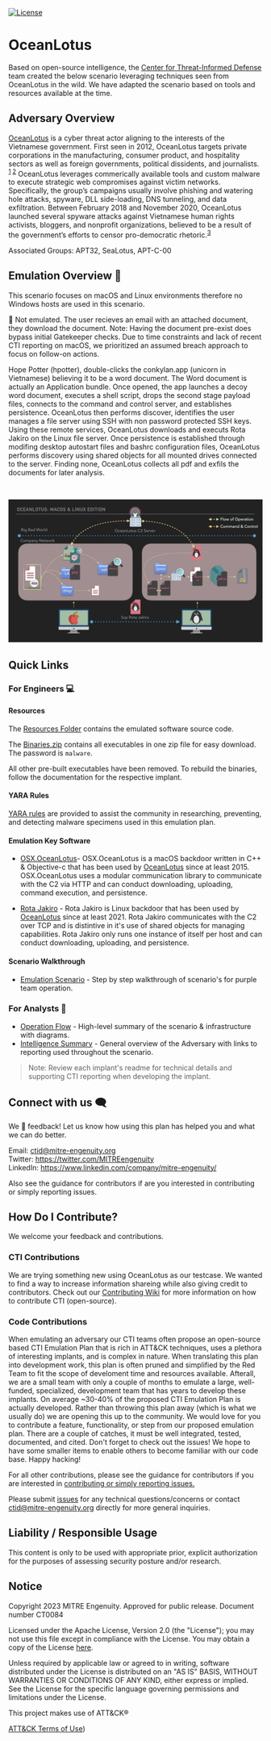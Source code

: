 [![License](https://img.shields.io/badge/License-Apache_2.0-blue.svg)](https://opensource.org/licenses/Apache-2.0)

# OceanLotus

Based on open-source intelligence, the [Center for Threat-Informed Defense](https://mitre-engenuity.org/cybersecurity/center-for-threat-informed-defense/) team created the below scenario leveraging techniques seen from OceanLotus in the wild. We have adapted the scenario based on tools and resources available at the time.

## Adversary Overview 
[OceanLotus](https://attack.mitre.org/groups/G0050/) is a cyber threat actor aligning to the interests of the Vietnamese government. First seen in 2012, OceanLotus targets private corporations in the manufacturing, consumer product, and hospitality sectors as well as foreign governments, political dissidents, and journalists. <sup>[1](https://blogs.360.cn/post/oceanlotus-apt.html) [2](https://www.mandiant.com/resources/blog/cyber-espionage-apt32)</sup> OceanLotus leverages commerically available tools and custom malware to execute strategic web compromises against victim networks. Specifically, the group’s campaigns usually involve phishing and watering hole attacks, spyware, DLL side-loading, DNS tunneling, and data exfiltration. Between February 2018 and November 2020, OceanLotus launched several spyware attacks against Vietnamese human rights activists, bloggers, and nonprofit organizations, believed to be a result of the government’s efforts to censor pro-democratic rhetoric.<sup>[3](https://www.amnestyusa.org/wp-content/uploads/2021/02/Click-and-Bait_Vietnamese-Human-Rights-Defenders-Targeted-with-Spyware-Attacks.pdf)</sup>

Associated Groups: APT32, SeaLotus, APT-C-00


## Emulation Overview 📖
This scenario focuses on macOS and Linux environments therefore no Windows hosts are used in this scenario. 

👋 Not emulated. The user recieves an email with an attached document, they download the document. Note: Having the document pre-exist does bypass initial Gatekeeper checks. Due to time constraints and lack of recent CTI reporting on macOS, we prioritized an assumed breach approach to focus on follow-on actions. 

Hope Potter (hpotter), double-clicks the conkylan.app (unicorn in Vietnamese) believing it to be a word document. The Word document is actually an Application bundle. Once opened, the app launches a decoy word document, executes a shell script, drops the second stage payload files, connects to the command and control server, and establishes persistence. OceanLotus then performs discover, identifies the user manages a file server using SSH with non password protected SSH keys. Using these remote services, OceanLotus downloads and executs Rota Jakiro on the Linux file server. Once persistence is established through modifing desktop autostart files and bashrc configuration files, OceanLotus performs discovery using shared objects for all mounted drives connected to the server. Finding none, OceanLotus collects all pdf and exfils the documents for later analysis. 

<br>

![Diagram walking through how OceanLotus infects a macOS, moves to a Linux host and exfils data](./Resources/images/OperationsFLowBlackBG.jpeg)


## Quick Links
### For Engineers 💻
#### Resources
The [Resources Folder](./Resources/) contains the emulated software source code.

The [Binaries.zip](./Resources/Binaries/binaries.zip) contains all executables in one zip file for easy download. The password is `malware`.

All other pre-built executables have been removed. To rebuild the binaries, follow the documentation for the respective implant.

#### YARA Rules

[YARA rules](./YARA_Rules/oceanlotus.yar) are provided to assist the community in researching, preventing, and detecting malware specimens used in this emulation plan.

#### Emulation Key Software

- [OSX.OceanLotus](./Resources/OSX.OceanLotus/)- OSX.OceanLotus is a macOS backdoor written in C++ & Objective-c that has been used by [OceanLotus](https://attack.mitre.org/groups/G0050/) since at least 2015. OSX.OceanLotus uses a modular communication library to communicate with the C2 via HTTP and can conduct downloading, uploading, command execution, and persistence.

- [Rota Jakiro](./Resources/rota/) - Rota Jakiro is Linux backdoor that has been used by [OceanLotus](https://attack.mitre.org/groups/G0050/) since at least 2021. Rota Jakiro communicates with the C2 over TCP and is distintive in it's use of shared objects for managing capabilities. Rota Jakiro only runs one instance of itself per host and can conduct downloading, uploading, and persistence.  


#### Scenario Walkthrough
- [Emulation Scenario](./Emulation_Plan/OceanLotus_Scenario.md) - Step by step walkthrough of scenario's for purple team operation.


### For Analysts 🔎

- [Operation Flow](./Operations_Flow/Operations_Flow.md/) - High-level summary of the scenario & infrastructure with diagrams. 
- [Intelligence Summary](./Intelligence_Summary/Intelligence_Summary.md) - General overview of the Adversary with links to reporting used throughout the scenario.

>Note: Review each implant's readme for technical details and supporting CTI reporting when developing the implant. 

## Connect with us 🗨️

We 💖 feedback! Let us know how using this plan has helped you and what we can do better.

Email: ctid@mitre-engenuity.org <br>
Twitter: https://twitter.com/MITREengenuity <br>
LinkedIn: https://www.linkedin.com/company/mitre-engenuity/

Also see the guidance for contributors if are you interested in contributing or simply
reporting issues.

## How Do I Contribute?

We welcome your feedback and contributions. 

### CTI Contributions
We are trying something new using OceanLotus as our testcase. We wanted to find a way to increase information shareing while also giving credit to contributors. Check out our [Contributing Wiki](https://github.com/center-for-threat-informed-defense/adversary_emulation_library/wiki/Contributing#contribute-open-source-intelligence-for-an-adversary) for more information on how to contribute CTI (open-source). 

### Code Contributions
When emulating an adversary our CTI teams often propose an open-source based CTI Emulation Plan that is rich in ATT&CK techniques, uses a plethora of interesting implants, and is complex in nature. When translating this plan into development work, this plan is often pruned and simplified by the Red Team to fit the scope of develoment time and resources available. Afterall, we are a small team with only a couple of months to emulate a large, well-funded, specialized, development team that has years to develop these implants. On average ~30-40% of the proposed CTI Emulation Plan is actually developed. Rather than throwing this plan away (which is what we usually do) we are opening this up to the community. We would love for you to contribute a feature, functionality, or step from our proposed emulation plan. There are a couple of catches, it must be well integrated, tested, documented, and cited. Don't forget to check out the issues! We hope to have some smaller items to enable others to become familiar with our code base. 
Happy hacking!

For all other contributions, please see the guidance for contributors if you are interested in [contributing or simply reporting issues.](/CONTRIBUTING.md)

Please submit [issues](https://github.com/center-for-threat-informed-defense/ocean-lotus/issues) for any technical questions/concerns or contact [ctid@mitre-engenuity.org](mailto:ctid@mitre-engenuity.org?subject=subject=Question%20about%20ocean-lotus) directly for more general inquiries.

## Liability / Responsible Usage

This content is only to be used with appropriate prior, explicit authorization for the purposes of assessing security posture and/or research.

## Notice

Copyright 2023 MITRE Engenuity. Approved for public release. Document number CT0084

Licensed under the Apache License, Version 2.0 (the "License"); you may not use this
file except in compliance with the License. You may obtain a copy of the License [here](http://www.apache.org/licenses/LICENSE-2.0).

Unless required by applicable law or agreed to in writing, software distributed under the License is distributed on an "AS IS" BASIS, WITHOUT WARRANTIES OR CONDITIONS OF ANY KIND, either express or implied. See the License for the specific language governing permissions and limitations under the License.

This project makes use of ATT&CK®

[ATT&CK Terms of Use](https://attack.mitre.org/resources/terms-of-use/))
